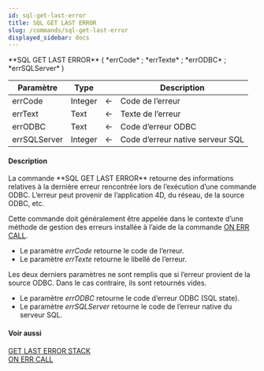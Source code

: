 ```yaml
---
id: sql-get-last-error
title: SQL GET LAST ERROR
slug: /commands/sql-get-last-error
displayed_sidebar: docs
---
```


<!--REF #_command_.SQL GET LAST ERROR.Syntax-->**SQL GET LAST ERROR** ( *errCode* ; *errTexte* ; *errODBC* ; *errSQLServer* )<!-- END REF-->
<!--REF #_command_.SQL GET LAST ERROR.Params-->
| Paramètre | Type |  | Description |
| --- | --- | --- | --- |
| errCode | Integer | &#8592; | Code de l’erreur |
| errText | Text | &#8592; | Texte de l’erreur |
| errODBC | Text | &#8592; | Code d’erreur ODBC |
| errSQLServer | Integer | &#8592; | Code d’erreur native serveur SQL |

<!-- END REF-->

#### Description 

<!--REF #_command_.SQL GET LAST ERROR.Summary-->La commande **SQL GET LAST ERROR** retourne des informations relatives à la dernière erreur rencontrée lors de l’exécution d’une commande ODBC.<!-- END REF--> L’erreur peut provenir de l’application 4D, du réseau, de la source ODBC, etc. 

Cette commande doit généralement être appelée dans le contexte d’une méthode de gestion des erreurs installée à l’aide de la commande [ON ERR CALL](on-err-call.md).

* Le paramètre *errCode* retourne le code de l’erreur.
* Le paramètre *errTexte* retourne le libellé de l’erreur.

Les deux derniers paramètres ne sont remplis que si l’erreur provient de la source ODBC. Dans le cas contraire, ils sont retournés vides. 

* Le paramètre *errODBC* retourne le code d’erreur ODBC (SQL state).
* Le paramètre *errSQLServer* retourne le code de l’erreur native du serveur SQL.

#### Voir aussi 

[GET LAST ERROR STACK](get-last-error-stack.md)  
[ON ERR CALL](on-err-call.md)  